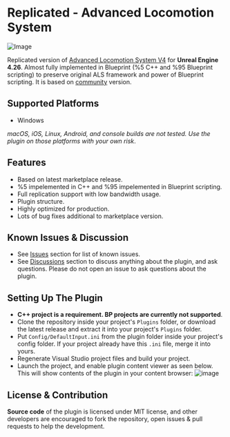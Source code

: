 # Replicated - Advanced Locomotion System
![Image](https://github.com/eyupalemdar/Replicated-ALS/blob/main/Resources/Readme_Content_2.gif)

Replicated version of [Advanced Locomotion System V4](https://www.unrealengine.com/marketplace/en-US/product/advanced-locomotion-system-v1) for **Unreal Engine 4.26**. Almost fully implemented in Blueprint (%5 C++ and %95 Blueprint scripting) to preserve original ALS framework and power of Blueprint scripting. It is based on [community](https://github.com/dyanikoglu/ALS-Community) version.

## Supported Platforms
- Windows

*macOS, iOS, Linux, Android, and console builds are not tested. Use the plugin on those platforms with your own risk*.

## Features
- Based on latest marketplace release.
- %5 impelemented in C++ and %95 impelemented in Blueprint scripting.
- Full replication support with low bandwidth usage.
- Plugin structure.
- Highly optimized for production.
- Lots of bug fixes additional to marketplace version.

## Known Issues & Discussion
- See [Issues](https://github.com/eyupalemdar/Replicated-ALS/issues) section for list of known issues.
- See [Discussions](https://github.com/eyupalemdar/Replicated-ALS/discussions) section to discuss anything about the plugin, and ask questions. Please do not open an issue to ask questions about the plugin.

## Setting Up The Plugin
- **C++ project is a requirement. BP projects are currently not supported**.
- Clone the repository inside your project's `Plugins` folder, or download the latest release and extract it into your project's `Plugins` folder.
- Put `Config/DefaultInput.ini` from the plugin folder inside your project's config folder. If your project already have this `.ini` file, merge it into yours.
- Regenerate Visual Studio project files and build your project.
- Launch the project, and enable plugin content viewer as seen below. This will show contents of the plugin in your content browser:
![image](https://github.com/eyupalemdar/Replicated-ALS/blob/main/Resources/Readme_Content_1.png)

## License & Contribution
**Source code** of the plugin is licensed under MIT license, and other developers are encouraged to fork the repository, open issues & pull requests to help the development.
